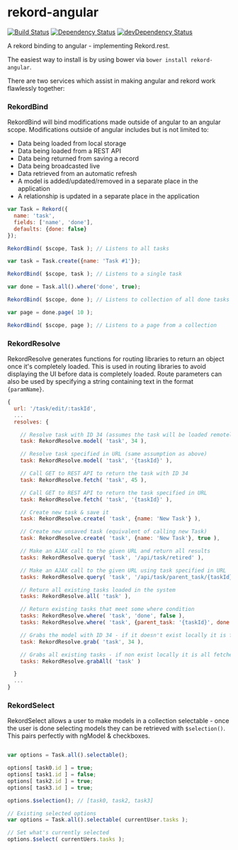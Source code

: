 # rekord-angular

[![Build Status](https://travis-ci.org/Rekord/rekord-angular.svg)](https://travis-ci.org/Rekord/rekord-angular)
[![Dependency Status](https://david-dm.org/Rekord/rekord-angular.svg)](https://david-dm.org/Rekord/rekord-angular)
[![devDependency Status](https://david-dm.org/Rekord/rekord-angular/dev-status.svg)](https://david-dm.org/Rekord/rekord-angular#info=devDependencies)

A rekord binding to angular - implementing Rekord.rest.

The easiest way to install is by using bower via `bower install rekord-angular`.

There are two services which assist in making angular and rekord work flawlessly together:

### RekordBind

RekordBind will bind modifications made outside of angular to an angular scope.
Modifications outside of angular includes but is not limited to:

- Data being loaded from local storage
- Data being loaded from a REST API
- Data being returned from saving a record
- Data being broadcasted live
- Data retrieved from an automatic refresh
- A model is added/updated/removed in a separate place in the application
- A relationship is updated in a separate place in the application

```javascript
var Task = Rekord({
  name: 'task',
  fields: ['name', 'done'],
  defaults: {done: false}
});

RekordBind( $scope, Task ); // Listens to all tasks

var task = Task.create({name: 'Task #1'});

RekordBind( $scope, task ); // Listens to a single task

var done = Task.all().where('done', true);

RekordBind( $scope, done ); // Listens to collection of all done tasks

var page = done.page( 10 );

RekordBind( $scope, page ); // Listens to a page from a collection
```

### RekordResolve

RekordResolve generates functions for routing libraries to return an object
once it's completely loaded. This is used in routing libraries to avoid displaying the
UI before data is completely loaded. Route parameters can also be used by specifying a string containing text in the format `{paramName}`.

```javascript
{
  url: '/task/edit/:taskId',
  ...
  resolves: {

    // Resolve task with ID 34 (assumes the task will be loaded remotely already)
    task: RekordResolve.model( 'task', 34 ),

    // Resolve task specified in URL (same assumption as above)
    task: RekordResolve.model( 'task', '{taskId}' ),

    // Call GET to REST API to return the task with ID 34
    task: RekordResolve.fetch( 'task', 45 ),

    // Call GET to REST API to return the task specified in URL
    task: RekordResolve.fetch( 'task', '{taskId}' ),

    // Create new task & save it
    task: RekordResolve.create( 'task', {name: 'New Task'} ),

    // Create new unsaved task (equivalent of calling new Task)
    task: RekordResolve.create( 'task', {name: 'New Task'}, true ),

    // Make an AJAX call to the given URL and return all results
    tasks: RekordResolve.query( 'task', '/api/task/retired' ),

    // Make an AJAX call to the given URL using task specified in URL
    tasks: RekordResolve.query( 'task', '/api/task/parent_task/{taskId}' ),

    // Return all existing tasks loaded in the system
    tasks: RekordResolve.all( 'task' ),

    // Return existing tasks that meet some where condition
    tasks: RekordResolve.where( 'task', 'done', false ),
    tasks: RekordResolve.where( 'task', {parent_task: '{taskId}', done: true} ),

    // Grabs the model with ID 34 - if it doesn't exist locally it is fetched.
    task: RekordResolve.grab( 'task', 34 ),

    // Grabs all existing tasks - if non exist locally it is all fetched.
    tasks: RekordResolve.grabAll( 'task' )

  }
  ...
}

```

### RekordSelect

RekordSelect allows a user to make models in a collection selectable - once the
user is done selecting models they can be retrieved with `$selection()`. This
pairs perfectly with ngModel & checkboxes.

```javascript

var options = Task.all().selectable();

options[ task0.id ] = true;
options[ task1.id ] = false;
options[ task2.id ] = true;
options[ task3.id ] = true;

options.$selection(); // [task0, task2, task3]

// Existing selected options
var options = Task.all().selectable( currentUser.tasks );

// Set what's currently selected
options.$select( currentUers.tasks );

```
